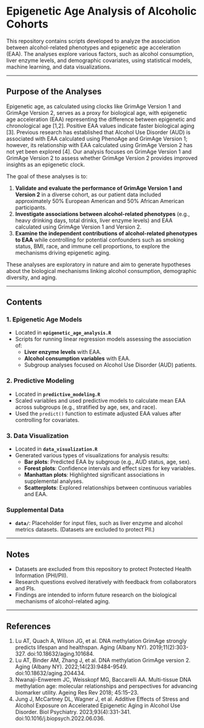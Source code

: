 # **Epigenetic Age Analysis of Alcoholic Cohorts**

This repository contains scripts developed to analyze the association between alcohol-related phenotypes and epigenetic age acceleration (EAA). The analyses explore various factors, such as alcohol consumption, liver enzyme levels, and demographic covariates, using statistical models, machine learning, and data visualizations.

---

## **Purpose of the Analyses**

Epigenetic age, as calculated using clocks like GrimAge Version 1 and GrimAge Version 2, serves as a proxy for biological age, with epigenetic age acceleration (EAA) representing the difference between epigenetic and chronological age [1,2]. Positive EAA values indicate faster biological aging [3]. Previous research has established that Alcohol Use Disorder (AUD) is associated with EAA calculated using PhenoAge and GrimAge Version 1; however, its relationship with EAA calculated using GrimAge Version 2 has not yet been explored [4]. Our analysis focuses on GrimAge Version 1 and GrimAge Version 2 to assess whether GrimAge Version 2 provides improved insights as an epigenetic clock.

The goal of these analyses is to:
1. **Validate and evaluate the performance of GrimAge Version 1 and Version 2** in a diverse cohort, as our patient data included approximately 50% European American and 50% African American participants.
2. **Investigate associations between alcohol-related phenotypes** (e.g., heavy drinking days, total drinks, liver enzyme levels) and EAA calculated using GrimAge Version 1 and Version 2.
3. **Examine the independent contributions of alcohol-related phenotypes to EAA**  while controlling for potential confounders such as smoking status, BMI, race, and immune cell proportions, to explore the mechanisms driving epigenetic aging.

These analyses are exploratory in nature and aim to generate hypotheses about the biological mechanisms linking alcohol consumption, demographic diversity, and aging.

---

## **Contents**

### 1. **Epigenetic Age Models**
- Located in **`epigenetic_age_analysis.R`**
- Scripts for running linear regression models assessing the association of:
  - **Liver enzyme levels** with EAA.
  - **Alcohol consumption variables** with EAA.
  - Subgroup analyses focused on Alcohol Use Disorder (AUD) patients.

### 2. **Predictive Modeling**
- Located in **`predictive_modeling.R`**
- Scaled variables and used predictive models to calculate mean EAA across subgroups (e.g., stratified by age, sex, and race).
- Used the `predict()` function to estimate adjusted EAA values after controlling for covariates.

### 3. **Data Visualization**
- Located in **`data_visualization.R`**
- Generated various types of visualizations for analysis results:
  - **Bar plots**: Predicted EAA by subgroup (e.g., AUD status, age, sex).
  - **Forest plots**: Confidence intervals and effect sizes for key variables.
  - **Manhattan plots**: Highlighted significant associations in supplemental analyses.
  - **Scatterplots**: Explored relationships between continuous variables and EAA.

### **Supplemental Data**
- **`data/`**: Placeholder for input files, such as liver enzyme and alcohol metrics datasets. (Datasets are excluded to protect PII.)

---

## **Notes**
- Datasets are excluded from this repository to protect Protected Health Information (PHI/PII).
- Research questions evolved iteratively with feedback from collaborators and PIs.
- Findings are intended to inform future research on the biological mechanisms of alcohol-related aging.

---

## **References**
1. Lu AT, Quach A, Wilson JG, et al. DNA methylation GrimAge strongly predicts lifespan and healthspan. Aging (Albany NY). 2019;11(2):303-327. doi:10.18632/aging.101684.
2. Lu AT, Binder AM, Zhang J, et al. DNA methylation GrimAge version 2. Aging (Albany NY). 2022;14(23):9484-9549. doi:10.18632/aging.204434.
3. Nwanaji-Enwerem JC, Weisskopf MG, Baccarelli AA. Multi-tissue DNA methylation age: molecular relationships and perspectives for advancing biomarker utility. Ageing Res Rev 2018; 45:15–23.
4. Jung J, McCartney DL, Wagner J, et al. Additive Effects of Stress and Alcohol Exposure on Accelerated Epigenetic Aging in Alcohol Use Disorder. Biol Psychiatry. 2023;93(4):331-341. doi:10.1016/j.biopsych.2022.06.036.


